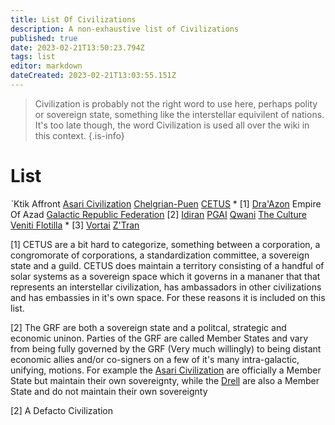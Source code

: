 ```yaml
---
title: List Of Civilizations
description: A non-exhaustive list of Civilizations
published: true
date: 2023-02-21T13:50:23.794Z
tags: list
editor: markdown
dateCreated: 2023-02-21T13:03:55.151Z
---
```


> Civilization is probably not the right word to use here, perhaps polity or sovereign state, something like the interstellar equivilent of nations. It's too late though, the word Civilization is used all over the wiki in this context.
{.is-info}


# List
ˋKtik
Affront
[Asari Civilization](/Asari_Civ)
[Chelgrian-Puen](/Chelgrian)
[CETUS](/CETUS) * [1]
[Dra'Azon](/Dra'Azon)
Empire Of Azad
[Galactic Republic Federation](/Galactic_Republic_Federation) [2]
[Idiran](/Idiran)
[PGAI](/PGAI)
[Qwani](/Qwani)
[The Culture](/The_Culture)
[Veniti Flotilla](/Veniti_Flotilla) * [3]
[Vortai](/Vortai)
[Z'Tran](/Z'Tran)

[1] CETUS are a bit hard to categorize, something between a corporation, a congromorate of corporations, a standardization committee, a sovereign state and a guild. CETUS does maintain a territory consisting of a handful of solar systems as a sovereign space which it governs in a mananer that that represents an interstellar civilization, has ambassadors in other civilizations and has embassies in it's own space. For these reasons it is included on this list.

[2] The GRF are both a sovereign state and a politcal, strategic and economic uninon. Parties of the GRF are called Member States and vary from being fully governed by the GRF (Very much willingly) to being distant economic allies and/or co-signers on a few of it's many intra-galactic, unifying, motions. For example the [Asari Civilization](/Asari_Civ) are officially a Member State but maintain their own sovereignty, while the [Drell](/Drell) are also a Member State and do not maintain their own sovereignty

[2] A Defacto Civilization
